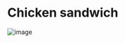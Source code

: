 # Chicken sandwich

![image](https://user-images.githubusercontent.com/50277379/139576193-c44c548b-b1f8-4077-a005-5e858acf1178.png)
